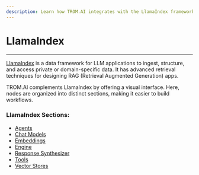```yaml
---
description: Learn how TROM.AI integrates with the LlamaIndex framework
---
```


# LlamaIndex

***

[LlamaIndex](https://www.llamaindex.ai/) is a data framework for LLM applications to ingest, structure, and access private or domain-specific data. It has advanced retrieval techniques for designing RAG (Retrieval Augmented Generation) apps.

TROM.AI complements LlamaIndex by offering a visual interface. Here, nodes are organized into distinct sections, making it easier to build workflows.

### LlamaIndex Sections:

* [Agents](agents/)
* [Chat Models](chat-models/)
* [Embeddings](embeddings/)
* [Engine](engine/)
* [Response Synthesizer](response-synthesizer/)
* [Tools](tools/)
* [Vector Stores](vector-stores/)
